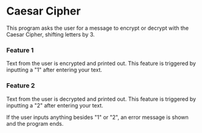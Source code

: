 # Caesar Cipher

This program asks the user for a message to encrypt or decrypt with the Caesar Cipher, shifting letters by 3.

### Feature 1
Text from the user is encrypted and printed out. This feature is triggered by inputting a "1" after entering your text.

### Feature 2
Text from the user is decrypted and printed out. This feature is triggered by inputting a "2" after entering your text.

If the user inputs anything besides "1" or "2", an error message is shown and the program ends.